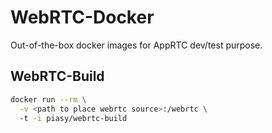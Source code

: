 # WebRTC-Docker

Out-of-the-box docker images for AppRTC dev/test purpose.

## WebRTC-Build

``` bash
docker run --rm \
  -v <path to place webrtc source>:/webrtc \ 
  -t -i piasy/webrtc-build
```
